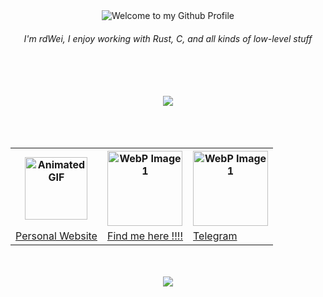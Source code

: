 <!-- "Hero" Header -->
<div align="center">
  <img src="images/welcome.gif" style="max-width: 100%;" alt="Welcome to my Github Profile" />
  <br />
  <h6>I'm rdWei, I enjoy working with Rust, C, and all kinds of low-level stuff</h6>
  <br />
  <br />
</div>
<br>

<a href="https://mastodon.social/@rdwei">
<div align=center>
  <img src="https://img.shields.io/badge/Mastodon-Follow Me on Mastodon !!!-blue?logo=mastodon&style=social">
</div>
</a>

<br>
<br>
<br>

<table align="center">
  <tr>
    <th><img src="images/shybo.gif" alt="Animated GIF" width="100" height="100" /></th>
    <th><img src="images/sonic.gif" alt="WebP Image 1" width="120" height="120" /></th>
    <th><img src="images/nokia.gif" alt="WebP Image 1" width="120" height="120" /></th>
  </tr>
  <tr>
    <td><a href="https://samueleamato.xyz" target="_blank">Personal Website</a></td>
    <td><a href="https://samueleamato.xyz/#find-me-here" target="_blank">Find me here !!!!</a></td> 
    <td><a href="https://samueleamato.xyz/#find-me-here" target="_blank">Telegram</a></td>  

  </tr>
  
</table>

<br>
<br>

<div align=center>
  <img src="https://img.shields.io/github/stars/rdwei?affiliations=OWNER&style=social">
</div>
